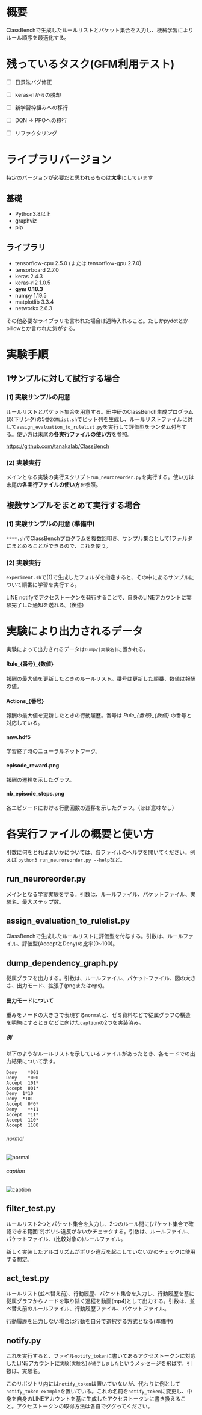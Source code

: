 # 概要
ClassBenchで生成したルールリストとパケット集合を入力し、機械学習によりルール順序を最適化する。

# 残っているタスク(GFM利用テスト)
- [ ] 日景法バグ修正
- [ ] keras-rlからの脱却
- [ ] 新学習枠組みへの移行
- [ ] DQN -> PPOへの移行
- [ ] リファクタリング


# ライブラリバージョン
特定のバージョンが必要だと思われるものは**太字**にしています

## 基礎
- Python3.8以上
- graphviz
- pip

## ライブラリ
- tensorflow-cpu 2.5.0 (または tensorflow-gpu 2.7.0)
- tensorboard 2.7.0
- keras 2.4.3
- keras-rl2 1.0.5
- **gym 0.18.3**
- numpy 1.19.5
- matplotlib 3.3.4
- networkx 2.6.3

その他必要なライブラリを言われた場合は適時入れること。たしかpydotとかpillowとか言われた気がする。

# 実験手順
## 1サンプルに対して試行する場合
### (1) 実験サンプルの用意
ルールリストとパケット集合を用意する。田中研のClassBench生成プログラム(以下リンク)の5番`ZOMList.sh`でビット列を生成し、ルールリストファイルに対して`assign_evaluation_to_rulelist.py`を実行して評価型をランダム付与する。使い方は末尾の**各実行ファイルの使い方**を参照。

https://github.com/tanakalab/ClassBench

### (2) 実験実行
メインとなる実験の実行スクリプト`run_neuroreorder.py`を実行する。使い方は末尾の**各実行ファイルの使い方**を参照。

## 複数サンプルをまとめて実行する場合
### (1) 実験サンプルの用意 (準備中)
`****.sh`でClassBenchプログラムを複数回叩き、サンプル集合として1フォルダにまとめることができるので、これを使う。

### (2) 実験実行
`experiment.sh`で(1)で生成したフォルダを指定すると、その中にあるサンプルについて順番に学習を実行する。

LINE notifyでアクセストークンを発行することで、自身のLINEアカウントに実験完了した通知を送れる。(後述)

# 実験により出力されるデータ
実験によって出力されるデータは`Dump/[実験名]`に置かれる。
#### Rule_{番号}_{数値}
報酬の最大値を更新したときのルールリスト。番号は更新した順番、数値は報酬の値。
#### Actions_{番号}
報酬の最大値を更新したときの行動履歴。番号は *Rule_{番号}_{数値}* の番号と対応している。
#### nnw.hdf5
学習終了時のニューラルネットワーク。
#### episode_reward.png
報酬の遷移を示したグラフ。
#### nb_episode_steps.png
各エピソードにおける行動回数の遷移を示したグラフ。（ほぼ意味なし）

# 各実行ファイルの概要と使い方
引数に何をとればよいかについては、各ファイルのヘルプを開いてください。例えば `python3 run_neuroreorder.py --help`など。

## run_neuroreorder.py
メインとなる学習実験をする。引数は、ルールファイル、パケットファイル、実験名、最大ステップ数。

## assign_evaluation_to_rulelist.py
ClassBenchで生成したルールリストに評価型を付与する。引数は、ルールファイル、評価型(AcceptとDeny)の比率(0~100)。

## dump_dependency_graph.py
従属グラフを出力する。引数は、ルールファイル、パケットファイル、図の大きさ、出力モード、拡張子(pngまたはeps)。
#### 出力モードについて
重みをノードの大きさで表現する`normal`と、ゼミ資料などで従属グラフの構造を明瞭にするときなどに向けた`caption`の2つを実装済み。
##### 例
以下のようなルールリストを示しているファイルがあったとき、各モードでの出力結果について示す。

    Deny	*001
    Deny	*000
    Accept	101*
    Accept	001*
    Deny  1*10
    Deny  *101
    Accept	0*0*
    Deny	**11
    Accept	*11*
    Accept	110*
    Accept	1100

###### normal
![normal](https://user-images.githubusercontent.com/88485523/175473963-6699ea47-c6ce-4be6-a58e-a139f3c594ea.png)
###### caption
![caption](https://user-images.githubusercontent.com/88485523/175473958-cda41bc1-07d4-4eeb-b804-144dbfc783d1.png)

## filter_test.py
ルールリスト2つとパケット集合を入力し、2つのルール間に(パケット集合で確認できる範囲で)ポリシ違反がないかチェックする。引数は、ルールファイル、パケットファイル、(比較対象の)ルールファイル。

新しく実装したアルゴリズムがポリシ違反を起こしていないかのチェックに使用する想定。

## act_test.py
ルールリスト(並べ替え前)、行動履歴、パケット集合を入力し、行動履歴を基に従属グラフからノードを取り除く過程を動画(mp4)として出力する。引数は、並べ替え前のルールファイル、行動履歴ファイル、パケットファイル。

行動履歴を出力しない場合は行動を自分で選択する方式となる(準備中)


## notify.py
これを実行すると、ファイル`notify_token`に書いてあるアクセストークンに対応したLINEアカウントに`実験[実験名]が終了しました`というメッセージを飛ばす。引数は、実験名。

このリポジトリ内には`notify_token`は置いていないが、代わりに例として`notify_token-example`を置いている。これの名前を`notify_token`に変更し、中身を自身のLINEアカウントを基に生成したアクセストークンに書き換えること。アクセストークンの取得方法は各自でググってください。
